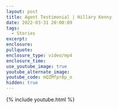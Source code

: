 ```yaml
---
layout: post
title: Agent Testimonial | Hillary Kenny
date: 2022-03-31 20:00:09
tags:
  - Stories
excerpt:
enclosure:
pullquote:
enclosure_type: video/mp4
enclosure_time:
use_youtube_image: true
youtube_alternate_image:
youtube_code: mQZMfpr8p_o
hidden: true
---
```

{% include youtube.html %}
